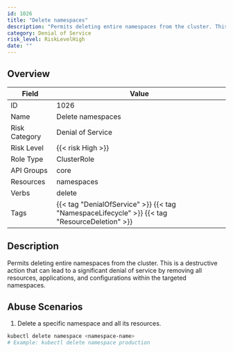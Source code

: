```yaml
---
id: 1026
title: "Delete namespaces"
description: "Permits deleting entire namespaces from the cluster. This is a destructive action that can lead to a significant denial of service by removing all resources, applications, and configurations within the targeted namespaces."
category: Denial of Service
risk_level: RiskLevelHigh
date: ""
---
```


## Overview

| Field         | Value                                                                                         |
| ------------- | --------------------------------------------------------------------------------------------- |
| ID            | 1026                                                                                          |
| Name          | Delete namespaces                                                                             |
| Risk Category | Denial of Service                                                                             |
| Risk Level    | {{< risk High >}}                                                                             |
| Role Type     | ClusterRole                                                                                   |
| API Groups    | core                                                                                          |
| Resources     | namespaces                                                                                    |
| Verbs         | delete                                                                                        |
| Tags          | {{< tag "DenialOfService" >}} {{< tag "NamespaceLifecycle" >}} {{< tag "ResourceDeletion" >}} |

## Description

Permits deleting entire namespaces from the cluster. This is a destructive action that can lead to a significant denial of service by removing all resources, applications, and configurations within the targeted namespaces.

## Abuse Scenarios

1. Delete a specific namespace and all its resources.

```bash {copy=true}
kubectl delete namespace <namespace-name>
# Example: kubectl delete namespace production

```
